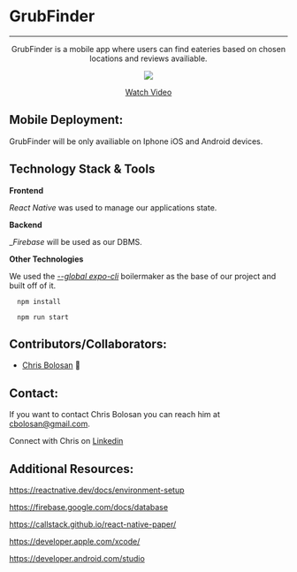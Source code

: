 # GrubFinder

<hr />
<p align='center'>GrubFinder is a mobile app where users can find eateries based on chosen locations and reviews availiable.</p>

</p>
<p align='center'><a href="https://www.loom.com/share/5260adb11dc940859fe703a00bf76049"> <img style="max-width:300px" src="https://cdn.loom.com/sessions/thumbnails/5260adb11dc940859fe703a00bf76049-with-play.gif"> </br> <p align='center'> Watch Video</p> </a> </p>

## Mobile Deployment:

GrubFinder will be only availiable on Iphone iOS and Android devices.

## Technology Stack & Tools 

**Frontend**

_React Native_ was used to manage our applications state.

**Backend**

__Firebase_ will be used as our DBMS. 

**Other Technologies**

We used the [_--global expo-cli_](https://docs.expo.dev/) boilermaker as the base of our project and built off of it.

```
  npm install
```

```
  npm run start
```
## Contributors/Collaborators:

* [Chris Bolosan](https://github.com/chrisbolosan) 📖

## Contact:

If you want to contact Chris Bolosan you can reach him at <cbolosan@gmail.com>.

Connect with Chris on <a href="www.linkedin.com/in/chrisbolosan">Linkedin</a>



## Additional Resources:

https://reactnative.dev/docs/environment-setup

https://firebase.google.com/docs/database

https://callstack.github.io/react-native-paper/

https://developer.apple.com/xcode/

https://developer.android.com/studio

